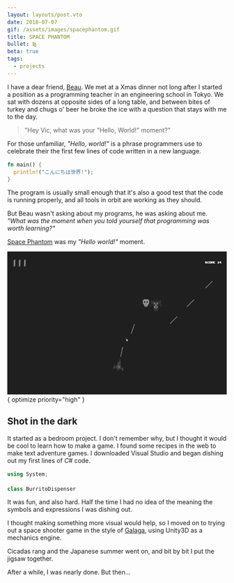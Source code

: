```yaml
---
layout: layouts/post.vto
date: 2018-07-07
gif: /assets/images/spacephantom.gif
title: SPACE PHANTOM
bullet: ⧎
beta: true
tags:
  - projects
---
```


I have a dear friend, [Beau](https://beaunus.com). We met at a Xmas dinner not long after I started a position as a programming teacher in an engineering school in Tokyo. We sat with dozens at opposite sides of a long table, and between bites of turkey and chugs o' beer he broke the ice with a question that stays with me to the day.

> "Hey Vic, what was your "Hello, World!" moment?"

For those unfamiliar, _"Hello, world!"_ is a phrase programmers use to celebrate their the first few lines of code written in a new language.

```rust
fn main() {
  println!("こんにちは世界!");
}
```

The program is usually small enough that it's also a good test that the code is running properly, and all tools in orbit are working as they should.

But Beau wasn't asking about my programs, he was asking about me. _"What was the moment when you told yourself that programming was worth learning?"_

[Space Phantom](/spacephantom/game) was my _"Hello world!"_ moment.

![A screengrab of the game Space Phantom, depicting an alien ship destroying enemies in the shape of red skulls with laser beams.](/assets/images/spacephantom.gif){ optimize priority="high" }

## Shot in the dark

It started as a bedroom project. I don't remember why, but I thought it would be cool to learn how to make a game. I found some recipes in the web to make text adventure games. I downloaded Visual Studio and began dishing out my first lines of _C#_ code.

```csharp
using System;

class BurritoDispenser
```

It was fun, and also hard. Half the time I had no idea of the meaning the symbols and expressions I was dishing out.

I thought making something more visual would help, so I moved on to trying out a space shooter game in the style of [Galaga](https://en.wikipedia.org/wiki/Galaga), using Unity3D as a mechanics engine.

Cicadas rang and the Japanese summer went on, and bit by bit I put the jigsaw together.

After a while, I was nearly done. But then...
